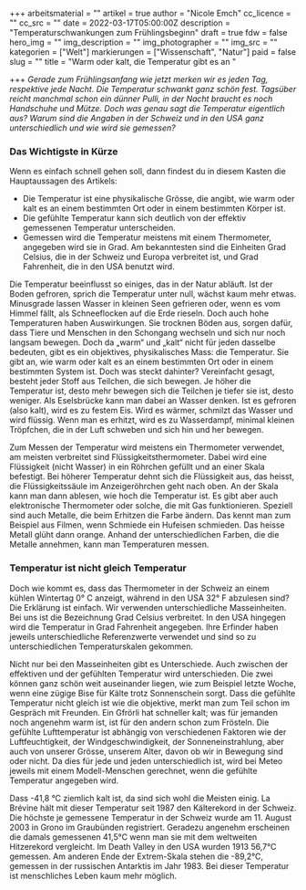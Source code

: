 +++
arbeitsmaterial = ""
artikel = true
author = "Nicole Emch"
cc_licence = ""
cc_src = ""
date = 2022-03-17T05:00:00Z
description = "Temperaturschwankungen zum Frühlingsbeginn"
draft = true
fdw = false
hero_img = ""
img_description = ""
img_photographer = ""
img_src = ""
kategorien = ["Welt"]
markierungen = ["Wissenschaft", "Natur"]
paid = false
slug = ""
title = "Warm oder kalt, die Temperatur gibt es an "

+++
_Gerade zum Frühlingsanfang wie jetzt merken wir es jeden Tag, respektive jede Nacht. Die Temperatur schwankt ganz schön fest. Tagsüber reicht manchmal schon ein dünner Pulli, in der Nacht braucht es noch Handschuhe und Mütze. Doch was genau sagt die Temperatur eigentlich aus? Warum sind die Angaben in der Schweiz und in den USA ganz unterschiedlich und wie wird sie gemessen?_

### Das Wichtigste in Kürze

Wenn es einfach schnell gehen soll, dann findest du in diesem Kasten die Hauptaussagen des Artikels:

* Die Temperatur ist eine physikalische Grösse, die angibt, wie warm oder kalt es an einem bestimmten Ort oder in einem bestimmten Körper ist.
* Die gefühlte Temperatur kann sich deutlich von der effektiv gemessenen Temperatur unterscheiden.
* Gemessen wird die Temperatur meistens mit einem Thermometer, angegeben wird sie in Grad. Am bekanntesten sind die Einheiten Grad Celsius, die in der Schweiz und Europa verbreitet ist, und Grad Fahrenheit, die in den USA benutzt wird.

Die Temperatur beeinflusst so einiges, das in der Natur abläuft. Ist der Boden gefroren, sprich die Temperatur unter null, wächst kaum mehr etwas. Minusgrade lassen Wasser in kleinen Seen gefrieren oder, wenn es vom Himmel fällt, als Schneeflocken auf die Erde rieseln. Doch auch hohe Temperaturen haben Auswirkungen. Sie trocknen Böden aus, sorgen dafür, dass Tiere und Menschen in den Schongang wechseln und sich nur noch langsam bewegen. Doch da „warm“ und „kalt“ nicht für jeden dasselbe bedeuten, gibt es ein objektives, physikalisches Mass: die Temperatur. Sie gibt an, wie warm oder kalt es an einem bestimmten Ort oder in einem bestimmten System ist. Doch was steckt dahinter? Vereinfacht gesagt, besteht jeder Stoff aus Teilchen, die sich bewegen. Je höher die Temperatur ist, desto mehr bewegen sich die Teilchen je tiefer sie ist, desto weniger. Als Eselsbrücke kann man dabei an Wasser denken. Ist es gefroren (also kalt), wird es zu festem Eis. Wird es wärmer, schmilzt das Wasser und wird flüssig. Wenn man es erhitzt, wird es zu Wasserdampf, minimal kleinen Tröpfchen, die in der Luft schweben und sich hin und her bewegen.

Zum Messen der Temperatur wird meistens ein Thermometer verwendet, am meisten verbreitet sind Flüssigkeitsthermometer. Dabei wird eine Flüssigkeit (nicht Wasser) in ein Röhrchen gefüllt und an einer Skala befestigt. Bei höherer Temperatur dehnt sich die Flüssigkeit aus, das heisst, die Flüssigkeitssäule im Anzeigeröhrchen geht nach oben. An der Skala kann man dann ablesen, wie hoch die Temperatur ist. Es gibt aber auch elektronische Thermometer oder solche, die mit Gas funktionieren. Speziell sind auch Metalle, die beim Erhitzen die Farbe ändern. Das kennt man zum Beispiel aus Filmen, wenn Schmiede ein Hufeisen schmieden. Das heisse Metall glüht dann orange. Anhand der unterschiedlichen Farben, die die Metalle annehmen, kann man Temperaturen messen.

### Temperatur ist nicht gleich Temperatur

Doch wie kommt es, dass das Thermometer in der Schweiz an einem kühlen Wintertag 0° C anzeigt, während in den USA 32° F abzulesen sind? Die Erklärung ist einfach. Wir verwenden unterschiedliche Masseinheiten. Bei uns ist die Bezeichnung Grad Celsius verbreitet. In den USA hingegen wird die Temperatur in Grad Fahrenheit angegeben. Ihre Erfinder haben jeweils unterschiedliche Referenzwerte verwendet und sind so zu unterschiedlichen Temperaturskalen gekommen.

Nicht nur bei den Masseinheiten gibt es Unterschiede. Auch zwischen der effektiven und der gefühlten Temperatur wird unterschieden. Die zwei können ganz schön weit auseinander liegen, wie zum Beispiel letzte Woche, wenn eine zügige Bise für Kälte trotz Sonnenschein sorgt. Dass die gefühlte Temperatur nicht gleich ist wie die objektive, merkt man zum Teil schon im Gespräch mit Freunden. Ein Gfrörli hat schneller kalt; was für jemanden noch angenehm warm ist, ist für den andern schon zum Frösteln. Die gefühlte Lufttemperatur ist abhängig von verschiedenen Faktoren wie der Luftfeuchtigkeit, der Windgeschwindigkeit, der Sonneneinstrahlung, aber auch von unserer Grösse, unserem Alter, davon ob wir in Bewegung sind oder nicht. Da dies für jede und jeden unterschiedlich ist, wird bei Meteo jeweils mit einem Modell-Menschen gerechnet, wenn die gefühlte Temperatur angegeben wird.

Dass -41,8 °C ziemlich kalt ist, da sind sich wohl die Meisten einig. La Brévine hält mit dieser Temperatur seit 1987 den Kälterekord in der Schweiz. Die höchste je gemessene Temperatur in der Schweiz wurde am 11. August 2003 in Grono im Graubünden registriert. Geradezu angenehm erscheinen die damals gemessenen 41,5°C wenn man sie mit dem weltweiten Hitzerekord vergleicht. Im Death Valley in den USA wurden 1913 56,7°C gemessen. Am anderen Ende der Extrem-Skala stehen die -89,2°C, gemessen in der russischen Antarktis im Jahr 1983. Bei dieser Temperatur ist menschliches Leben kaum mehr möglich.